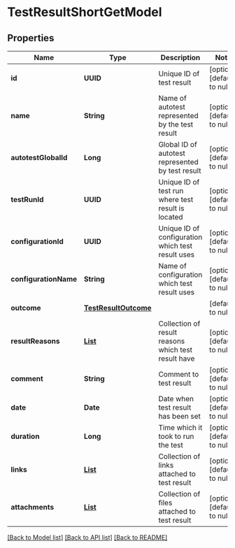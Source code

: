 # TestResultShortGetModel
## Properties

| Name | Type | Description | Notes |
|------------ | ------------- | ------------- | -------------|
| **id** | **UUID** | Unique ID of test result | [optional] [default to null] |
| **name** | **String** | Name of autotest represented by the test result | [optional] [default to null] |
| **autotestGlobalId** | **Long** | Global ID of autotest represented by test result | [optional] [default to null] |
| **testRunId** | **UUID** | Unique ID of test run where test result is located | [optional] [default to null] |
| **configurationId** | **UUID** | Unique ID of configuration which test result uses | [optional] [default to null] |
| **configurationName** | **String** | Name of configuration which test result uses | [optional] [default to null] |
| **outcome** | [**TestResultOutcome**](TestResultOutcome.md) |  | [default to null] |
| **resultReasons** | [**List**](AutotestResultReasonSubGetModel.md) | Collection of result reasons which test result have | [optional] [default to null] |
| **comment** | **String** | Comment to test result | [optional] [default to null] |
| **date** | **Date** | Date when test result has been set | [optional] [default to null] |
| **duration** | **Long** | Time which it took to run the test | [optional] [default to null] |
| **links** | [**List**](LinkSubGetModel.md) | Collection of links attached to test result | [optional] [default to null] |
| **attachments** | [**List**](AttachmentSubGetModel.md) | Collection of files attached to test result | [optional] [default to null] |

[[Back to Model list]](../README.md#documentation-for-models) [[Back to API list]](../README.md#documentation-for-api-endpoints) [[Back to README]](../README.md)

